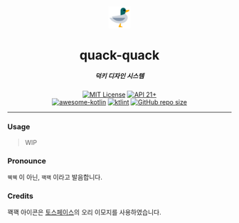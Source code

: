 <p align="center">
  <img src="./assets/toss-duck.svg" width="10%" alt="duck" />
</p>
<h1 align="center">quack-quack</h1>
<h5 align="center">덕키 디자인 시스템</h5>
<p align="center">
  <a href="LICENSE"><img alt="MIT License" src="https://img.shields.io/badge/License-MIT-blue"/></a>
  <a href="https://developer.android.com/about/versions/lollipop"><img alt="API 21+" src="https://img.shields.io/badge/API-21%2B-brightgreen.svg"/></a>
  <br/>
  <a href="https://kotlin.link"><img src="https://kotlin.link/awesome-kotlin.svg" alt="awesome-kotlin"/></a>
  <a href="https://ktlint.github.io/"><img src="https://img.shields.io/badge/code%20style-%E2%9D%A4-FF4081.svg" alt="ktlint"/></a>
  <a href="https://github.com/sungbinland/quack-quack"><img alt="GitHub repo size" src="https://img.shields.io/github/repo-size/sungbinland/quack-quack"/></a>
</p>

---

### Usage

> WIP

### Pronounce

`꿱꿱` 이 아닌, `꽥꽥` 이라고 발음합니다.

### Credits

꽥꽥 아이콘은 [토스페이스](https://toss.im/tossface)의 오리 이모지를 사용하였습니다.
